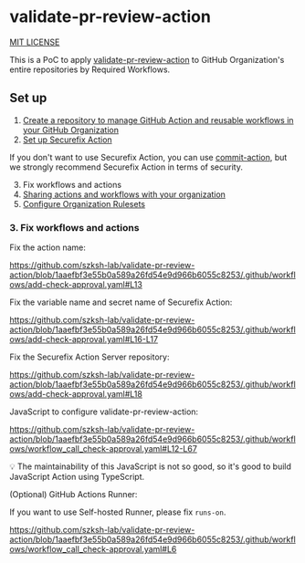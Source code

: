 # validate-pr-review-action

[MIT LICENSE](LICENSE)

This is a PoC to apply [validate-pr-review-action](https://github.com/suzuki-shunsuke/validate-pr-review-action) to GitHub Organization's entire repositories by Required Workflows.

## Set up

1. [Create a repository to manage GitHub Action and reusable workflows in your GitHub Organization](https://github.com/new?template_name=validate-pr-review-action&template_owner=szksh-lab)
1. [Set up Securefix Action](https://github.com/csm-actions/securefix-action)

If you don't want to use Securefix Action, you can use [commit-action](https://github.com/suzuki-shunsuke/commit-action), but we strongly recommend Securefix Action in terms of security.

3. Fix workflows and actions
4. [Sharing actions and workflows with your organization](https://docs.github.com/en/actions/how-tos/reuse-automations/share-with-your-organization)
5. [Configure Organization Rulesets](https://docs.github.com/en/enterprise-cloud@latest/organizations/managing-organization-settings/managing-rulesets-for-repositories-in-your-organization)

### 3. Fix workflows and actions

Fix the action name:

https://github.com/szksh-lab/validate-pr-review-action/blob/1aaefbf3e55b0a589a26fd54e9d966b6055c8253/.github/workflows/add-check-approval.yaml#L13

Fix the variable name and secret name of Securefix Action:

https://github.com/szksh-lab/validate-pr-review-action/blob/1aaefbf3e55b0a589a26fd54e9d966b6055c8253/.github/workflows/add-check-approval.yaml#L16-L17

Fix the Securefix Action Server repository:

https://github.com/szksh-lab/validate-pr-review-action/blob/1aaefbf3e55b0a589a26fd54e9d966b6055c8253/.github/workflows/add-check-approval.yaml#L18

JavaScript to configure validate-pr-review-action:

https://github.com/szksh-lab/validate-pr-review-action/blob/1aaefbf3e55b0a589a26fd54e9d966b6055c8253/.github/workflows/workflow_call_check-approval.yaml#L12-L67

:bulb: The maintainability of this JavaScript is not so good, so it's good to build JavaScript Action using TypeScript.

(Optional) GitHub Actions Runner:

If you want to use Self-hosted Runner, please fix `runs-on`.

https://github.com/szksh-lab/validate-pr-review-action/blob/1aaefbf3e55b0a589a26fd54e9d966b6055c8253/.github/workflows/workflow_call_check-approval.yaml#L6
